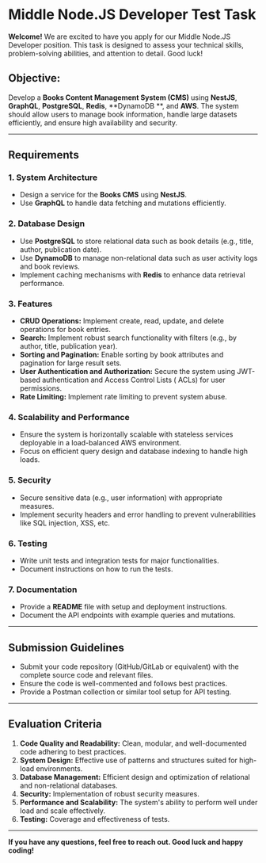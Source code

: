 # Middle Node.JS Developer Test Task

**Welcome!**
We are excited to have you apply for our Middle Node.JS Developer position. This task is designed to assess your
technical skills, problem-solving abilities, and attention to detail. Good luck!

## Objective:

Develop a **Books Content Management System (CMS)** using **NestJS**, **GraphQL**, **PostgreSQL**, **Redis**, **DynamoDB
**, and **AWS**. The system should allow users to manage book information, handle large datasets efficiently, and ensure
high availability and security.

---

## Requirements

### 1. System Architecture

- Design a service for the **Books CMS** using **NestJS**.
- Use **GraphQL** to handle data fetching and mutations efficiently.

### 2. Database Design

- Use **PostgreSQL** to store relational data such as book details (e.g., title, author, publication date).
- Use **DynamoDB** to manage non-relational data such as user activity logs and book reviews.
- Implement caching mechanisms with **Redis** to enhance data retrieval performance.

### 3. Features

- **CRUD Operations:** Implement create, read, update, and delete operations for book entries.
- **Search:** Implement robust search functionality with filters (e.g., by author, title, publication year).
- **Sorting and Pagination:** Enable sorting by book attributes and pagination for large result sets.
- **User Authentication and Authorization:** Secure the system using JWT-based authentication and Access Control Lists (
  ACLs) for user permissions.
- **Rate Limiting:** Implement rate limiting to prevent system abuse.

### 4. Scalability and Performance

- Ensure the system is horizontally scalable with stateless services deployable in a load-balanced AWS environment.
- Focus on efficient query design and database indexing to handle high loads.

### 5. Security

- Secure sensitive data (e.g., user information) with appropriate measures.
- Implement security headers and error handling to prevent vulnerabilities like SQL injection, XSS, etc.

### 6. Testing

- Write unit tests and integration tests for major functionalities.
- Document instructions on how to run the tests.

### 7. Documentation

- Provide a **README** file with setup and deployment instructions.
- Document the API endpoints with example queries and mutations.

---

## Submission Guidelines

- Submit your code repository (GitHub/GitLab or equivalent) with the complete source code and relevant files.
- Ensure the code is well-commented and follows best practices.
- Provide a Postman collection or similar tool setup for API testing.

---

## Evaluation Criteria

1. **Code Quality and Readability:** Clean, modular, and well-documented code adhering to best practices.
2. **System Design:** Effective use of patterns and structures suited for high-load environments.
3. **Database Management:** Efficient design and optimization of relational and non-relational databases.
4. **Security:** Implementation of robust security measures.
5. **Performance and Scalability:** The system's ability to perform well under load and scale effectively.
6. **Testing:** Coverage and effectiveness of tests.

---

**If you have any questions, feel free to reach out. Good luck and happy coding!**
